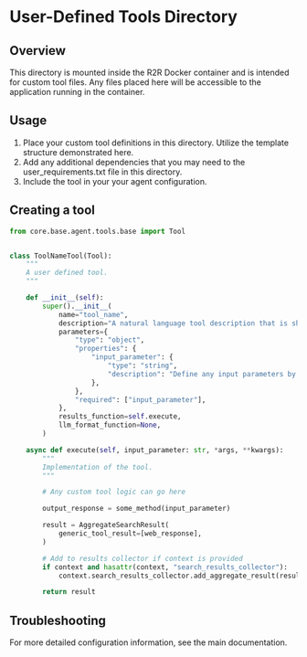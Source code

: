 # User-Defined Tools Directory

## Overview
This directory is mounted inside the R2R Docker container and is intended for custom tool files. Any files placed here will be accessible to the application running in the container.

## Usage
1. Place your custom tool definitions in this directory. Utilize the template structure demonstrated here.
2. Add any additional dependencies that you may need to the user_requirements.txt file in this directory.
3. Include the tool in your your agent configuration.

## Creating a tool
```python
from core.base.agent.tools.base import Tool


class ToolNameTool(Tool):
    """
    A user defined tool.
    """

    def __init__(self):
        super().__init__(
            name="tool_name",
            description="A natural language tool description that is shown to the agent.",
            parameters={
                "type": "object",
                "properties": {
                    "input_parameter": {
                        "type": "string",
                        "description": "Define any input parameters by their name and type",
                    },
                },
                "required": ["input_parameter"],
            },
            results_function=self.execute,
            llm_format_function=None,
        )

    async def execute(self, input_parameter: str, *args, **kwargs):
        """
        Implementation of the tool.
        """

        # Any custom tool logic can go here

        output_response = some_method(input_parameter)

        result = AggregateSearchResult(
            generic_tool_result=[web_response],
        )

        # Add to results collector if context is provided
        if context and hasattr(context, "search_results_collector"):
            context.search_results_collector.add_aggregate_result(result)

        return result
```

## Troubleshooting

For more detailed configuration information, see the main documentation.

